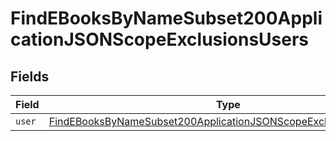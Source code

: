 # FindEBooksByNameSubset200ApplicationJSONScopeExclusionsUsers


## Fields

| Field                                                                                                                                                           | Type                                                                                                                                                            | Required                                                                                                                                                        | Description                                                                                                                                                     |
| --------------------------------------------------------------------------------------------------------------------------------------------------------------- | --------------------------------------------------------------------------------------------------------------------------------------------------------------- | --------------------------------------------------------------------------------------------------------------------------------------------------------------- | --------------------------------------------------------------------------------------------------------------------------------------------------------------- |
| `user`                                                                                                                                                          | [FindEBooksByNameSubset200ApplicationJSONScopeExclusionsUsersUser](../../models/operations/findebooksbynamesubset200applicationjsonscopeexclusionsusersuser.md) | :heavy_minus_sign:                                                                                                                                              | N/A                                                                                                                                                             |